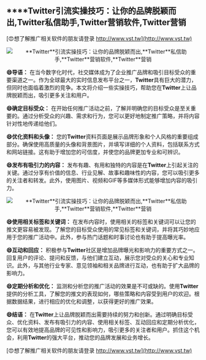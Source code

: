 ## ****Twitter**引流实操技巧：让你的品牌脱颖而出,**Twitter**私信助手,**Twitter**营销软件,**Twitter**营销**

[😍想了解推广相关软件的朋友请登录 http://www.vst.tw](http://www.vst.tw)

 <center><img src="https://vst.tw/MP4/tuiguang/png/7.png" alt="**Twitter**引流实操技巧：让你的品牌脱颖而出,**Twitter**私信助手,**Twitter**营销软件,**Twitter**营销"></center>

**😄导语：**
在当今数字化时代，社交媒体成为了企业推广品牌和吸引目标受众的重要渠道之一。作为全球最大的实时信息发布平台之一，**Twitter**具有巨大的潜力，但同时也面临着激烈的竞争。本文将介绍一些实操技巧，帮助您在**Twitter**上让品牌脱颖而出，吸引更多关注和用户。

**😄确定目标受众：**
在开始任何推广活动之前，了解并明确您的目标受众是至关重要的。通过分析受众的兴趣、需求和行为，您可以更好地制定推广策略，并将内容针对性地传递给他们。

**😄优化资料和头像：**
您的**Twitter**资料页面是展示品牌形象和个人风格的重要组成部分。确保使用高质量的头像和背景图片，并填写详细的个人资料，包括联系方式和网站链接。这有助于增加您的可信度，并使您的品牌更加专业和可辨识。

**😄发布有吸引力的内容：**
发布有趣、有用和独特的内容是在**Twitter**上引起关注的关键。通过分享有价值的信息、行业见解、故事和趣味性的内容，您可以吸引更多的关注者和转发。此外，使用图片、视频和GIF等多媒体形式能够增加内容的吸引力。

 <center><img src="https://vst.tw/MP4/tuiguang/png/5.png" alt="**Twitter**引流实操技巧：让你的品牌脱颖而出,**Twitter**私信助手,**Twitter**营销软件,**Twitter**营销"></center>

**😄使用相关标签和关键词：**
在发布内容时，使用相关的标签和关键词可以让您的推文更容易被发现。了解您的目标受众使用的常见标签和关键词，并将其巧妙地应用于您的推广活动中。此外，参与热门话题和时事讨论也有助于提高曝光率。

**😄互动和回应：**
积极参与**Twitter**社区是增加品牌曝光和影响力的重要方式之一。回复用户的评论、提问和反馈，与他们建立互动，展示您对受众的关心和专业知识。此外，与其他行业专家、意见领袖和相关品牌进行互动，也有助于扩大品牌的影响力。

**😄定期分析和优化：**
监测和分析您的推广活动的效果是不可或缺的。使用**Twitter**提供的分析工具，了解您的推文的表现如何，哪些策略和内容受到用户的欢迎。根据数据结果，进行相应的优化和调整，以获得更好的推广效果。

**😄结语：**
在**Twitter**上让品牌脱颖而出需要持续的努力和创新。通过明确目标受众、优化资料、发布有吸引力的内容、使用相关标签、互动回应和定期分析优化，您可以有效地提高品牌的可见性和影响力，吸引更多的关注者和用户。抓住这个机会，利用**Twitter**的强大平台，推动您的品牌发展和业务增长。

[😍想了解推广相关软件的朋友请登录 http://www.vst.tw](http://www.vst.tw)



